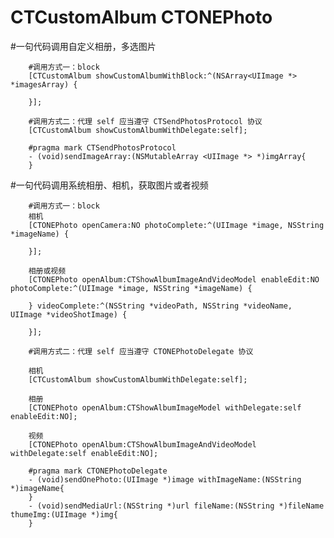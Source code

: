 # CTCustomAlbum CTONEPhoto


#一句代码调用自定义相册，多选图片

        #调用方式一：block
        [CTCustomAlbum showCustomAlbumWithBlock:^(NSArray<UIImage *> *imagesArray) {

        }];

        #调用方式二：代理 self 应当遵守 CTSendPhotosProtocol 协议
        [CTCustomAlbum showCustomAlbumWithDelegate:self];
     
        #pragma mark CTSendPhotosProtocol
        - (void)sendImageArray:(NSMutableArray <UIImage *> *)imgArray{
        }

#一句代码调用系统相册、相机，获取图片或者视频

        #调用方式一：block
        相机
        [CTONEPhoto openCamera:NO photoComplete:^(UIImage *image, NSString *imageName) {

        }];

        相册或视频
        [CTONEPhoto openAlbum:CTShowAlbumImageAndVideoModel enableEdit:NO photoComplete:^(UIImage *image, NSString *imageName) {
        
        } videoComplete:^(NSString *videoPath, NSString *videoName, UIImage *videoShotImage) {
        
        }];
        
        #调用方式二：代理 self 应当遵守 CTONEPhotoDelegate 协议
        
        相机
        [CTCustomAlbum showCustomAlbumWithDelegate:self];
        
        相册
        [CTONEPhoto openAlbum:CTShowAlbumImageModel withDelegate:self enableEdit:NO];
  
        视频
        [CTONEPhoto openAlbum:CTShowAlbumImageAndVideoModel withDelegate:self enableEdit:NO];
        
        #pragma mark CTONEPhotoDelegate
        - (void)sendOnePhoto:(UIImage *)image withImageName:(NSString *)imageName{
        }
        - (void)sendMediaUrl:(NSString *)url fileName:(NSString *)fileName thumeImg:(UIImage *)img{
        }

